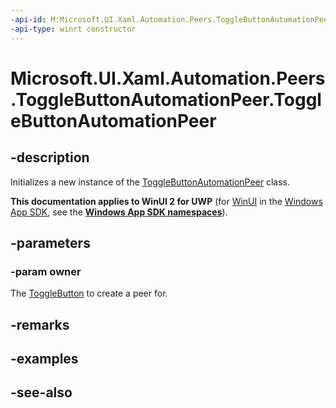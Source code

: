 ```yaml
---
-api-id: M:Microsoft.UI.Xaml.Automation.Peers.ToggleButtonAutomationPeer.#ctor(Microsoft.UI.Xaml.Controls.Primitives.ToggleButton)
-api-type: winrt constructor
---
```


<!-- Method syntax
public ToggleButtonAutomationPeer(Windows.UI.Xaml.Controls.Primitives.ToggleButton owner)
-->

# Microsoft.UI.Xaml.Automation.Peers.ToggleButtonAutomationPeer.ToggleButtonAutomationPeer

## -description
Initializes a new instance of the [ToggleButtonAutomationPeer](togglebuttonautomationpeer.md) class.

**This documentation applies to WinUI 2 for UWP** (for [WinUI](/windows/apps/winui/winui3/) in the [Windows App SDK](/windows/apps/windows-app-sdk/), see the **[Windows App SDK namespaces](/windows/windows-app-sdk/api/winrt/)**).

## -parameters
### -param owner
The [ToggleButton](../microsoft.ui.xaml.controls.primitives/togglebutton.md) to create a peer for.

## -remarks

## -examples

## -see-also
